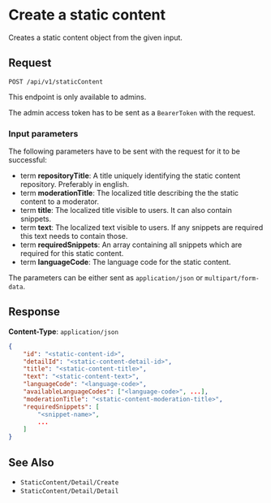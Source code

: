 # Create a static content

Creates a static content object from the given input.

## Request

    POST /api/v1/staticContent

This endpoint is only available to admins.

The admin access token has to be sent as a `BearerToken` with the request.

### Input parameters

The following parameters have to be sent with the request for it to be successful:

- term **repositoryTitle**: A title uniquely identifying the static content repository. Preferably in english. 
- term **moderationTitle**: The localized title describing the the static content to a moderator. 
- term **title**: The localized title visible to users. It can also contain snippets. 
- term **text**: The localized text visible to users. If any snippets are required this text needs to contain those. 
- term **requiredSnippets**: An array containing all snippets which are required for this static content. 
- term **languageCode**: The language code for the static content.

The parameters can be either sent as `application/json` or `multipart/form-data`.

## Response

**Content-Type**: `application/json`

```json
{
    "id": "<static-content-id>",
    "detailId": "<static-content-detail-id>",
    "title": "<static-content-title>",
    "text": "<static-content-text>",
    "languageCode": "<language-code>",
    "availableLanguageCodes": ["<language-code>", ...],
    "moderationTitle": "<static-content-moderation-title>",
    "requiredSnippets": [
        "<snippet-name>",
        ...
    ]
}
```

## See Also

* ``StaticContent/Detail/Create``
* ``StaticContent/Detail/Detail``
